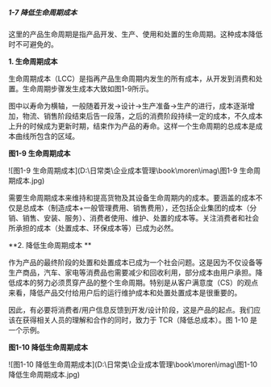 ##### 1-7 降低生命周期成本

这里的产品生命周期是指产品开发、生产、使用和处置的生命周期。这种成本降低时不可避免的。

**1. 生命周期成本**

生命周期成本（LCC）是指再产品生命周期内发生的所有成本，从开发到消费和处置。生命周期步骤发生成本大致如图1-9所示。

图中以寿命为横轴，一般随着开发→设计→生产准备→生产的进行，成本逐渐增加，物流、销售阶段结束后告一段落，之后的消费阶段持续一定的成本，不久成本上升的时候成为更新时期，结束作为产品的寿命。这样一个生命周期的总成本是成本曲线所包含的区域。

**图1-9 生命周期成本**

![图1-9 生命周期成本](D:\日常类\企业成本管理\book\moren\imag\图1-9 生命周期成本.jpg)

 需要生命周期成本来维持和提高货物及其设备生命周期内的成本。要涵盖的成本不仅是总成本（制造成本+一般管理费用、销售费用），还包括企业集团的成本（分销、销售、安装、服务）、消费者使用、维护、处置的成本等。关注消费者和社会所承担的成本（处置成本、环保成本等）已成为必然。 

**2. 降低生命周期成本 **

作为产品的最终阶段的处置和处置成本已成为一个社会问题。这是因为不仅设备等生产商品，汽车、家电等消费品也需要减少和回收利用，部分成本由用户承担。降低成本的努力必须贯穿产品的整个生命周期。特别是从客户满意度（CS）的观点来看，降低产品交付给用户后的运行维护成本和处置处置成本是很重要的。 

因此，有必要将消费者/用户信息反馈到开发/设计阶段，这是产品的起点。我们应该在获得相关人员的理解和合作的同时，致力于 TCR（降低总成本）。图 1-10 是一个示例。 

**图1-10 降低生命周期成本**

![图1-10 降低生命周期成本](D:\日常类\企业成本管理\book\moren\imag\图1-10 降低生命周期成本.jpg)